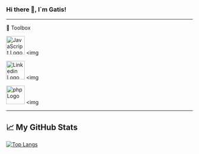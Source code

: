 ### Hi there 👋, I`m Gatis!

---

🧰 Toolbox

<img src="https://cdn.worldvectorlogo.com/logos/javascript.svg" alt="JavaScript Logo" width="50" height="50"/> <img 

<img src="https://worldvectorlogo.com/logo/linkedin-icon-2.svg" alt="Linkedin Logo" width="50" height="50"/> <img 

<img src="https://worldvectorlogo.com/logo/php-1" alt="php Logo" width="50" height="50"/> <img 


---

## &#x1f4c8; My GitHub Stats

[![Top Langs](https://github-readme-stats.vercel.app/api/top-langs/?username=<Gatis84>&hide=java,html,css&theme=radical)](https://github.com/anuraghazra/github-readme-stats)



<!--
**Gatis84/Gatis84** is a ✨ _special_ ✨ repository because its `README.md` (this file) appears on your GitHub profile.

Here are some ideas to get you started:

- 🔭 I’m currently working on ...
- 🌱 I’m currently learning ...
- 👯 I’m looking to collaborate on ...
- 🤔 I’m looking for help with ...
- 💬 Ask me about ...
- 📫 How to reach me: ...
- 😄 Pronouns: ...
- ⚡ Fun fact: ...
-->
